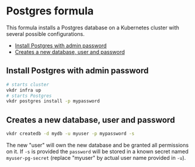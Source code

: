 # Postgres formula <!-- omit in toc -->

This formula installs a Postgres database on a Kubernetes cluster with several possible configurations.

- [Install Postgres with admin password](#install-postgres-with-admin-password)
- [Creates a new database, user and password](#creates-a-new-database-user-and-password)


## Install Postgres with admin password

```sh
# starts cluster
vkdr infra up
# starts Postgres
vkdr postgres install -p mypassword
```

## Creates a new database, user and password

```sh
vkdr createdb -d mydb -u myuser -p mypassword -s
```

The new "user" will own the new database and be granted all permissions on it. If `-s` is provided the `password` will be stored in a known secret named `myuser-pg-secret` (replace "myuser" by actual user name provided in `-u`).
